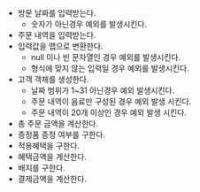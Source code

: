 * 방문 날짜를 입력받는다.
  - 숫자가 아닌경우 예외를 발생시킨다.
* 주문 내역을 입력받는다.
* 입력값을 맵으로 변환한다.
  - null 이나 빈 문자열인 경우 예외를 발생시킨다.
  - 형식에 맞지 않는 입력일 경우 예외를 발생시킨다.
* 고객 객체를 생성한다.
  - 날짜 범위가 1~31 아닌경우 예외 발생시킨다.
  - 주문 내역이 음료만 구성된 경우 예외 발생 시킨다.
  - 주문 내역이 20개 이상인 경우 예외 발생 시킨다.
* 총 주문 금액을 계산한다.
* 증정품 증정 여부를 구한다.
* 적용혜택을 구한다.
* 혜택금액을 계산한다.
* 배지를 구한다.
* 결제금액을 계산한다.
  